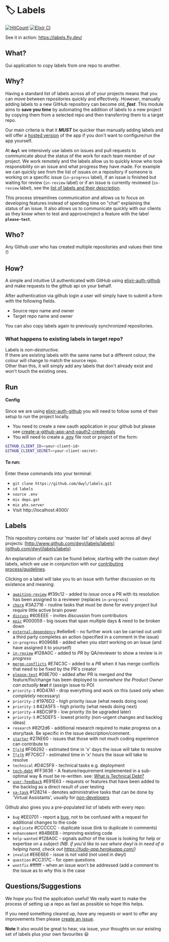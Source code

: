 # 🏷 Labels

[![HitCount](https://hits.dwyl.com/dwyl/labels.svg?style=flat-square)](http://hits.dwyl.com/dwyl/labels)
[![Elixir CI](https://github.com/dwyl/labels/actions/workflows/ci.yml/badge.svg)](https://github.com/dwyl/labels/actions/workflows/ci.yml)

See it in action: https://labels.fly.dev/

## What?

Gui application to copy labels from one repo to another.

## Why?

Having a standard list of labels across all of your projects means that you can
move between repositories quickly and effectively. *However*, manually adding
labels to a new GitHub repository can become old, ***fast***. This module aims
to **save you time** by automating the addition of labels to a new project by
copying them from a selected repo and then transferring them to a target repo.

Our main criteria is that it ***MUST*** be quicker than manually adding labels and will offer a 
[hosted version](https://labels.fly.dev/) 
of the app if you don't want to configure/run the app yourself.

At **`dwyl`** we intensively use labels on issues and pull requests 
to communicate about the status of the work 
for each team member of our project.
We work remotely and the labels allow us
to quickly know who took responsibility on an issue 
and what progress they have made. 
For example we can quickly see 
from the list of issues on a repository 
if someone is working on a specific issue (`in-progress` label), 
if an issue is finished but waiting for review (`in-review` label) 
or if an issue is currently reviewed (`in-review` label), 
see the [list of labels and their description](https://github.com/dwyl/labels#labels).

This process streamlines communication 
and allows us to focus on developing features 
instead of spending time on "chat" 
explaining the status of an issue. 
It also allows us to communicate quickly with our clients 
as they know when to test and approve/reject a feature with the label **`please-test`**.

## Who?

Any Github user who has created multiple repositories and values their time ⏰

## How?

A simple and intuitive UI authenticated with GitHub using 
[elixir-auth-github](https://github.com/dwyl/elixir-auth-github/) 
and make requests to the github api on your behalf.

After authentication via github login a user will simply have to submit a form with the following fields.
 + Source repo name and owner
 + Target repo name and owner

You can also copy labels again to previously synchronized repositories.

### What happens to existing labels in target repo?

Labels is _non-destructive_.  
If there are existing labels with the same name but a different colour,
the colour will change to match the source repo.  
Other than this, it will simply add any labels that don't already exist and
won't touch the existing ones.

## Run


#### Config

Since we are using [elixir-auth-github](https://github.com/dwyl/elixir-auth-github) 
you will need to follow some of their setup to run the project locally.
 + You need to create a new oauth application in your github but please see 
   [create-a-github-app-and-oauth2-credentials](https://github.com/dwyl/elixir-auth-github/#2-create-a-github-app-and-oauth2-credentials-)
 + You will need to create a 
 [.env](https://github.com/dwyl/learn-environment-variables) 
 file root or project of the form:

```sh
GITHUB_CLIENT_ID=<your-client-id>
GITHUB_CLIENT_SECRET=<your-client-secret>
```

#### To run:

Enter these commands into your terminal:
* `git clone https://github.com/dwyl/labels.git`
* `cd labels`
* `source .env`
* `mix deps.get`
* `mix phx.server`
* Visit http://localhost:4000/


## Labels

This repository contains our 'master list' of labels used across all dwyl projects: 
[http://www.github.com/dwyl/labels/labels](github.com/dwyl/labels/labels)

An explanation of each can be found below, 
starting with the custom dwyl labels, 
which we use in conjunction with our 
[contributing process/guidelines](http://www.github.com/dwyl/contributing).

Clicking on a label will take you to an issue with further discussion on its existence and meaning:

- [`awaiting-review`](https://github.com/dwyl/labels/issues/49) #f39c12 - added to _issue_ once a PR with its resolution has been assigned to a reviewer (replaces `in-progress`)
- [`chore`](https://github.com/dwyl/labels/issues/37) #3A2716 - routine tasks that must be done for every project but require little active brain power
- [`discuss`](https://github.com/dwyl/labels/issues/8) #60EEEE - invites discussion from contributors
- [`epic`](https://github.com/dwyl/labels/issues/35) #000059 - big issues that span multiple days & need to be broken down
- [`external-dependency`](https://github.com/dwyl/labels/issues/54) #e6e6e6 - no further work can be carried out until a third party completes an action (specified in a comment in the issue)
- `in-progress` #009688 - added when you *start* working on an issue (and have assigned it to yourself)
- [`in-review`](https://github.com/dwyl/labels/issues/48) #128A0C - added to _PR_ by QA/reviewer to show a review is *in progress*
- [`merge-conflicts`](https://github.com/dwyl/labels/issues/26) #E74C3C - added to a _PR_ when it has merge conflicts that need to be fixed by the PR's creator
- [`please-test`](https://github.com/dwyl/labels/issues/46) #08E700 - added after PR is merged *and* the feature/fix/change has been deployed to *somewhere the Product Owner can actually **test** it* (assign issue to PO)
- `priority-1` #0D47A1 - drop everything and work on this (used only when _completely_ necessary)
- `priority-2` #1976D2 - high priority issue (what needs doing now)
- `priority-3` #42A5F5 - high priority (what needs doing next)
- `priority-4` #8DC9F9 - low priority (to be upgraded later)
- `priority-5` #C5DEF5 - lowest priority (non-urgent changes and backlog ideas)
- `research` #82f2d6 - additional research required to make progress on a story/task. Be specific in the issue description/comment.
- [`starter`](https://github.com/dwyl/labels/issues/36) #27AE60 - issues that those with not much coding experience can contribute to
- [`T[x]d`](https://github.com/dwyl/labels/issues/41) #F06292 - estimated time in 'x' days the issue will take to resolve
- [`T[x]h`](https://github.com/dwyl/labels/issues/41) #F7C6C7 - estimated time in 'x' hours the issue will take to resolve
- `technical` #D4C5F9 - technical tasks e.g. deployment
- [`tech-debt`](https://github.com/dwyl/labels/issues/101) #FF3636 - A feature/requirement implemented in a sub-optimal way & must be re-written. 
  see: [What is Technical Debt?](https://github.com/dwyl/product-owner-guide#what-is-technical-debt)
- [`user-feedback`](https://github.com/dwyl/labels/issues/61) #E91E63 - requests or features that have been added to the backlog as a direct result of user testing
- [`va-task`](https://github.com/dwyl/labels/issues/50) #128214 -
denotes administrative tasks that can be done by 'Virtual Assistants',
usually for [non-developers](https://www.amazon.co.uk/Virtual-Freedom-Chris-C-Ducker/dp/1939529743)

Github also gives you a pre-populated list of labels with every repo:

- `bug` #EE0701 - report a [bug](https://en.wikipedia.org/wiki/Software_bug), not to be confused with a request for additional changes to the code
- `duplicate` #CCCCCC - duplicate issue (link to duplicate in comments)
- `enhancement` #84B6EB - improving existing code
- `help-wanted` #128A0C - signals author of the issue is looking for help or expertise on a subject
_(NB. if you'd like to see where dwyl is in need of a helping hand, check out https://tudo-app.herokuapp.com/)_
- `invalid` #E6E6E6 - issue is not valid (not used in dwyl)
- `question` #CC317C - for open questions
- `wontfix` #ffffff - when an issue won't be addressed (add a comment to the issue as to *why* this is the case


## Questions/Suggestions

We hope you find the application useful! We really want to make the process of setting up a repo as fast as possible so hope this helps.

If you need something cleared up, have any requests or want to offer any improvements then please [create an issue](https://github.com/dwyl/labels/issues/new).

 **Note** It also would be great to hear, via issue, your thoughts on our existing set of labels plus your own favourites :smiley:
